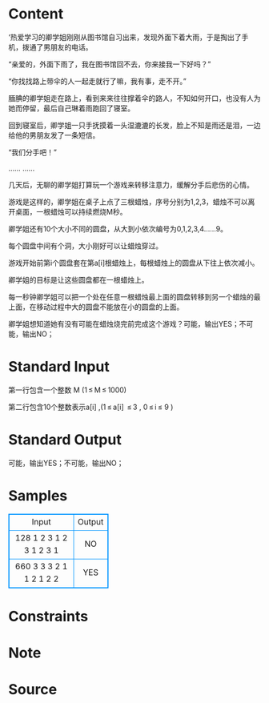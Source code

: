 
# Content

‘热爱学习的卿学姐刚刚从图书馆自习出来，发现外面下着大雨，于是掏出了手机，拨通了男朋友的电话。

“亲爱的，外面下雨了，我在图书馆回不去，你来接我一下好吗？”

“你找找路上带伞的人一起走就行了嘛，我有事，走不开。”

腼腆的卿学姐走在路上，看到来来往往撑着伞的路人，不知如何开口，也没有人为她而停留，最后自己琳着雨跑回了寝室。

回到寝室后，卿学姐一只手抚摸着一头湿漉漉的长发，脸上不知是雨还是泪，一边给他的男朋友发了一条短信。

“我们分手吧！”

……
……

几天后，无聊的卿学姐打算玩一个游戏来转移注意力，缓解分手后悲伤的心情。

游戏是这样的，卿学姐在桌子上点了三根蜡烛，序号分别为1,2,3，蜡烛不可以离开桌面，一根蜡烛可以持续燃烧M秒。

卿学姐还有10个大小不同的圆盘，从大到小依次编号为0,1,2,3,4……9。

每个圆盘中间有个洞，大小刚好可以让蜡烛穿过。

游戏开始前第i个圆盘套在第a[i]根蜡烛上，每根蜡烛上的圆盘从下往上依次减小。

卿学姐的目标是让这些圆盘都在一根蜡烛上。

每一秒钟卿学姐可以把一个处在任意一根蜡烛最上面的圆盘转移到另一个蜡烛的最上面，在移动过程中大的圆盘不能放在小的圆盘的上面。

卿学姐想知道她有没有可能在蜡烛烧完前完成这个游戏？可能，输出YES；不可能，输出NO；

# Standard Input

第一行包含一个整数 M (1 ≤ M ≤ 1000)

第二行包含10个整数表示a[i] ,(1 ≤ a[i]  ≤ 3 , 0 ≤ i ≤ 9 )

# Standard Output

可能，输出YES；不可能，输出NO；

# Samples

<style>
        table,table tr th, table tr td { border:1px solid #0094ff; }
        table { width: 200px; min-height: 25px; line-height: 25px; text-align: center; border-collapse: collapse;}   
    </style>
<table>
	<tr>
		<td>Input</td>
		<td>Output</td>
	</tr>
<tr><td>128
1 2 3 1 2 3 1 2 3 1</td><td>NO</td></tr><tr><td>660
3 3 3 2 1 1 2 1 2 2 
</td><td>YES</td></tr></table>


# Constraints



# Note



# Source



